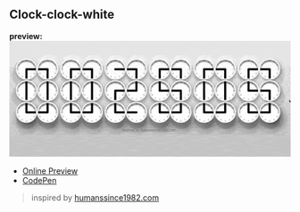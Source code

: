 ## Clock-clock-white

**preview:**
![clock-clock-prev](./assets/imgs/clock-clock-white-prev.gif)

- [Online Preview](https://catsjuice.github.io/awesome-effects/clock-clock-white/)
- [CodePen](https://codepen.io/catsjuice/pen/MWJQxqo)

> inspired by [humanssince1982.com](https://www.humanssince1982.com)
